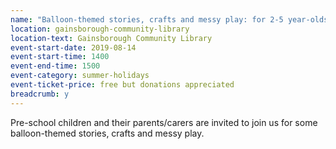 ```yaml
---
name: "Balloon-themed stories, crafts and messy play: for 2-5 year-olds"
location: gainsborough-community-library
location-text: Gainsborough Community Library
event-start-date: 2019-08-14
event-start-time: 1400
event-end-time: 1500
event-category: summer-holidays
event-ticket-price: free but donations appreciated
breadcrumb: y
---
```


Pre-school children and their parents/carers are invited to join us for some balloon-themed stories, crafts and messy play.
